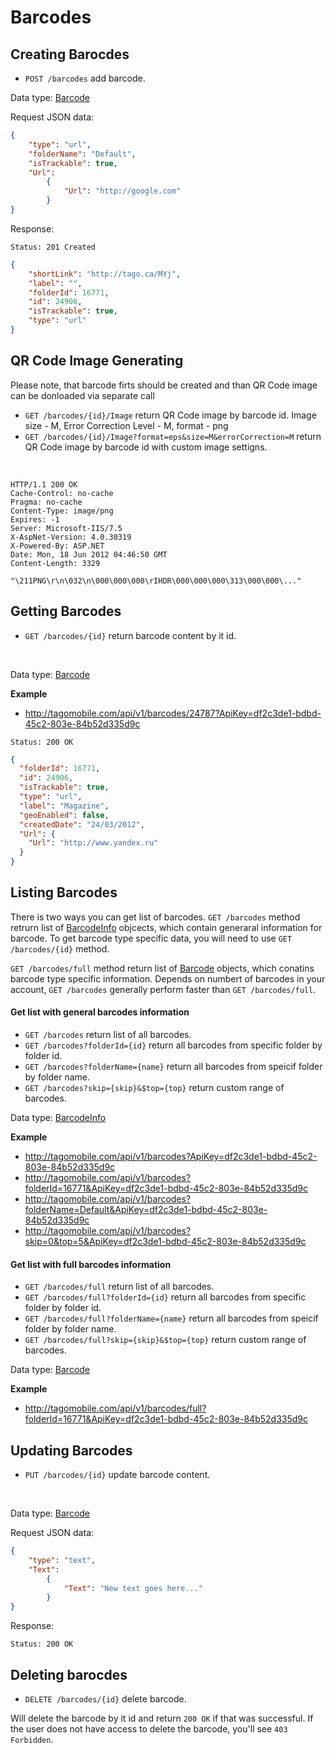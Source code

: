 Barcodes
==========

Creating Barocdes
----
* `POST /barcodes` add barcode.

Data type: [Barcode](barcode.md)

Request JSON data:

```json
{
    "type": "url", 
    "folderName": "Default",
    "isTrackable": true, 
    "Url": 
        { 
            "Url": "http://google.com"
        } 
}

```
Response:

```
Status: 201 Created
```

```json
{
    "shortLink": "http://tago.ca/MYj",
    "label": "",
    "folderId": 16771,
    "id": 24906,
    "isTrackable": true,
    "type": "url"
}
```


QR Code Image Generating
----
Please note, that barcode firts should be created and than QR Code image can be donloaded via separate call

* `GET /barcodes/{id}/Image` return QR Code image by barcode id. Image size - M, Error Correction Level - M, format - png
* `GET /barcodes/{id}/Image?format=eps&size=M&errorCorrection=M` return QR Code image by barcode id with custom image settigns.
<br />

```http
HTTP/1.1 200 OK
Cache-Control: no-cache
Pragma: no-cache
Content-Type: image/png
Expires: -1
Server: Microsoft-IIS/7.5
X-AspNet-Version: 4.0.30319
X-Powered-By: ASP.NET
Date: Mon, 18 Jun 2012 04:46:50 GMT
Content-Length: 3329

"\211PNG\r\n\032\n\000\000\000\rIHDR\000\000\000\313\000\000\..."
```

Getting Barcodes
----
* `GET /barcodes/{id}` return barcode content by it id.
<br />

Data type: [Barcode](barcode.md)

**Example**

* http://tagomobile.com/api/v1/barcodes/24787?ApiKey=df2c3de1-bdbd-45c2-803e-84b52d335d9c


```
Status: 200 OK
```

```json
{
  "folderId": 16771,
  "id": 24906,
  "isTrackable": true,
  "type": "url",
  "label": "Magazine",
  "geoEnabled": false,
  "createdDate": "24/03/2012",
  "Url": {
    "Url": "http://www.yandex.ru"
  }
}
```

Listing Barcodes
----

There is two ways you can get list of barcodes. `GET /barcodes` method retrurn list of [BarcodeInfo](barcodeInfo.md) objcects, which contain generaral information for barcode. To get barcode type specific data, you will need to use `GET /barcodes/{id}` method. 

`GET /barcodes/full` method return list of [Barcode](barcode.md) objects, which conatins barcode type specific information. Depends on numbert of barcodes in your account, `GET /barcodes` generally perform faster than `GET /barcodes/full`.


#### Get list with general barcodes information

* `GET /barcodes` return list of all barcodes.
* `GET /barcodes?folderId={id}` return all barcodes from specific folder by folder id.
* `GET /barcodes?folderName={name}` return all barcodes from speicif folder by folder name.
* `GET /barcodes?skip={skip}&$top={top}` return custom range of barcodes.

Data type: [BarcodeInfo](barcodeInfo.md)

**Example**

* http://tagomobile.com/api/v1/barcodes?ApiKey=df2c3de1-bdbd-45c2-803e-84b52d335d9c
* http://tagomobile.com/api/v1/barcodes?folderId=16771&ApiKey=df2c3de1-bdbd-45c2-803e-84b52d335d9c
* http://tagomobile.com/api/v1/barcodes?folderName=Default&ApiKey=df2c3de1-bdbd-45c2-803e-84b52d335d9c
* http://tagomobile.com/api/v1/barcodes?skip=0&top=5&ApiKey=df2c3de1-bdbd-45c2-803e-84b52d335d9c


#### Get list with full barcodes information

* `GET /barcodes/full` return list of all barcodes.
* `GET /barcodes/full?folderId={id}` return all barcodes from specific folder by folder id.
* `GET /barcodes/full?folderName={name}` return all barcodes from speicif folder by folder name.
* `GET /barcodes/full?skip={skip}&$top={top}` return custom range of barcodes.

Data type: [Barcode](barcode.md)

**Example**

* http://tagomobile.com/api/v1/barcodes/full?folderId=16771&ApiKey=df2c3de1-bdbd-45c2-803e-84b52d335d9c


Updating Barcodes
----
* `PUT /barcodes/{id}` update barcode content.
<br />

Data type: [Barcode](barcode.md)

Request JSON data:

```json
{
    "type": "text", 
    "Text": 
        { 
            "Text": "New text goes here..."
        } 
}

```

Response:

```
Status: 200 OK
```



Deleting barocdes
----
* `DELETE /barcodes/{id}` delete barcode.

Will delete the barcode by it id and return `200 OK` if that was successful. If the user does not have access to delete the barcode, you'll see `403 Forbidden`.
